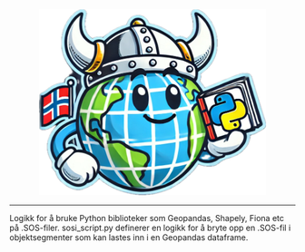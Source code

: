 

<div align="center">
  <img src="./images/sosilogikk.jpg" alt="Project Logo" width="400"/>
</div>

<div align="center">


  
</div>

---

Logikk for å bruke Python biblioteker som Geopandas, Shapely, Fiona etc på .SOS-filer. sosi_script.py definerer en logikk for å bryte opp en .SOS-fil i objektsegmenter som kan lastes inn i en Geopandas dataframe. 
